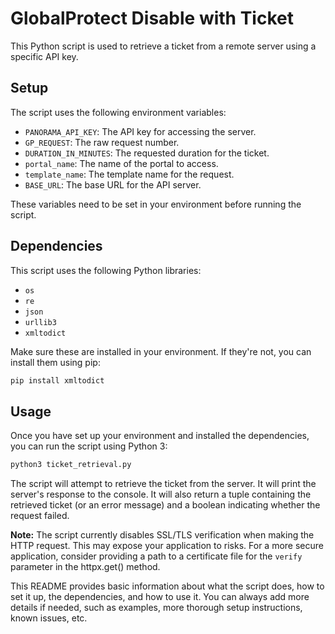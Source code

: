 # GlobalProtect Disable with Ticket

This Python script is used to retrieve a ticket from a remote server using a specific API key.

## Setup

The script uses the following environment variables:

- `PANORAMA_API_KEY`: The API key for accessing the server.
- `GP_REQUEST`: The raw request number.
- `DURATION_IN_MINUTES`: The requested duration for the ticket.
- `portal_name`: The name of the portal to access.
- `template_name`: The template name for the request.
- `BASE_URL`: The base URL for the API server.

These variables need to be set in your environment before running the script.

## Dependencies

This script uses the following Python libraries:

- `os`
- `re`
- `json`
- `urllib3`
- `xmltodict`

Make sure these are installed in your environment. If they're not, you can install them using pip:

```sh
pip install xmltodict
```

## Usage

Once you have set up your environment and installed the dependencies, you can run the script using Python 3:

```sh
python3 ticket_retrieval.py
```

The script will attempt to retrieve the ticket from the server. It will print the server's response to the console. It will also return a tuple containing the retrieved ticket (or an error message) and a boolean indicating whether the request failed.

**Note:** The script currently disables SSL/TLS verification when making the HTTP request. This may expose your application to risks. For a more secure application, consider providing a path to a certificate file for the `verify` parameter in the httpx.get() method.

This README provides basic information about what the script does, how to set it up, the dependencies, and how to use it. You can always add more details if needed, such as examples, more thorough setup instructions, known issues, etc.
